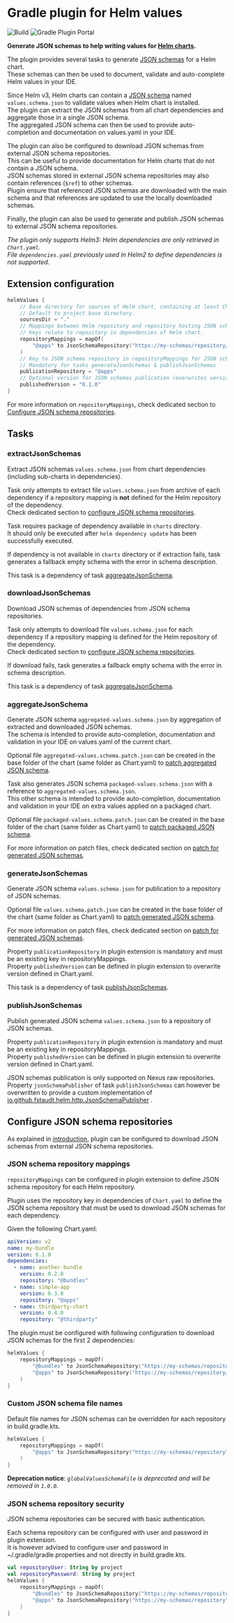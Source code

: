 # Gradle plugin for Helm values

![Build](https://github.com/fstaudt/helm-values/workflows/Build/badge.svg)
![Gradle Plugin Portal](https://img.shields.io/gradle-plugin-portal/v/io.github.fstaudt.helm-values)

**Generate JSON schemas to help writing values for [Helm charts](https://helm.sh/).**

The plugin provides several tasks to generate [JSON schemas](https://json-schema.org/) for a Helm chart.\
These schemas can then be used to document, validate and auto-complete Helm values in your IDE.

Since Helm v3, Helm charts can contain a [JSON schema](https://helm.sh/docs/topics/charts/#schema-files)
named `values.schema.json` to validate values when Helm chart is installed.\
The plugin can extract the JSON schemas from all chart dependencies and aggregate those in a single JSON schema.\
The aggregated JSON schema can then be used to provide auto-completion and documentation on values.yaml in your IDE.

The plugin can also be configured to download JSON schemas from external JSON schema repositories.\
This can be useful to provide documentation for Helm charts that do not contain a JSON schema.\
JSON schemas stored in external JSON schema repositories may also contain references (`$ref`) to other schemas.\
Plugin ensure that referenced JSON schemas are downloaded with the main schema and that references are updated to use
the locally downloaded schemas.

Finally, the plugin can also be used to generate and publish JSON schemas to external JSON schema repositories.

*The plugin only supports Helm3: Helm dependencies are only retrieved in `Chart.yaml`.*\
*File `dependencies.yaml` previously used in Helm2 to define dependencies is not supported*.

## Extension configuration

```kotlin
helmValues {
    // Base directory for sources of Helm chart, containing at least Chart.yaml.
    // Default to project base directory.
    sourcesDir = "."
    // Mappings between Helm repository and repository hosting JSON schemas for charts
    // Keys relate to repository in dependencies of Helm chart.
    repositoryMappings = mapOf(
        "@apps" to JsonSchemaRepository("https://my-schemas/repository/json-schemas/apps")
    )
    // Key to JSON schema repository in repositoryMappings for JSON schemas publication
    // Mandatory for tasks generateJsonSchemas & publishJsonSchemas
    publicationRepository = "@apps"
    // Optional version for JSON schemas publication (overwrites version in Chart.yaml)
    publishedVersion = "0.1.0"
}
```

For more information on `repositoryMappings`, check dedicated section
to [Configure JSON schema repositories](#configure-json-schema-repositories).

## Tasks

### extractJsonSchemas

Extract JSON schemas `values.schema.json` from chart dependencies (including sub-charts in dependencies).

Task only attempts to extract file `values.schema.json` from archive of each dependency
if a repository mapping is **not** defined for the Helm repository of the dependency.\
Check dedicated section to [configure JSON schema repositories](#configure-json-schema-repositories).

Task requires package of dependency available in `charts` directory.\
It should only be executed after `helm dependency update` has been successfully executed.

If dependency is not available in `charts` directory or if extraction fails,
task generates a fallback empty schema with the error in schema description.

This task is a dependency of task [aggregateJsonSchema](#aggregatejsonschema).

### downloadJsonSchemas

Download JSON schemas of dependencies from JSON schema repositories.

Task only attempts to download file `values.schema.json` for each dependency
if a repository mapping is defined for the Helm repository of the dependency.\
Check dedicated section to [configure JSON schema repositories](#configure-json-schema-repositories).

If download fails, task generates a fallback empty schema with the error in schema description.

This task is a dependency of task [aggregateJsonSchema](#aggregatejsonschema).

### aggregateJsonSchema

Generate JSON schema `aggregated-values.schema.json` by aggregation of extracted and downloaded JSON schemas.\
The schema is intended to provide auto-completion, documentation and validation in your IDE on values.yaml of the
current chart.

Optional file `aggregated-values.schema.patch.json` can be created in the base folder of the chart (same folder as
Chart.yaml)
to [patch aggregated JSON schema](https://jsonpatch.com/).

Task also generates JSON schema `packaged-values.schema.json` with a reference to `aggregated-values.schema.json`.\
This other schema is intended to provide auto-completion, documentation and validation in your IDE on extra values
applied on a packaged chart.

Optional file `packaged-values.schema.patch.json` can be created in the base folder of the chart (same folder as
Chart.yaml)
to [patch packaged JSON schema](https://jsonpatch.com/).

For more information on patch files, check dedicated section
on [patch for generated JSON schemas](../README.md#patch-for-generated-json-schemas).

### generateJsonSchemas

Generate JSON schema `values.schema.json` for publication to a repository of JSON
schemas.

Optional file `values.schema.patch.json` can be created in the base folder of the chart (same folder as Chart.yaml)
to [patch generated JSON schema](https://jsonpatch.com/).

For more information on patch files, check dedicated section
on [patch for generated JSON schemas](../README.md#patch-for-generated-json-schemas).

Property `publicationRepository` in plugin extension is mandatory and must be an existing key in repositoryMappings.\
Property `publishedVersion` can be defined in plugin extension to overwrite version defined in Chart.yaml.

This task is a dependency of task [publishJsonSchemas](#publishjsonschemas).

### publishJsonSchemas

Publish generated JSON schema `values.schema.json` to a repository of JSON schemas.

Property `publicationRepository` in plugin extension is mandatory and must be an existing key in repositoryMappings.\
Property `publishedVersion` can be defined in plugin extension to overwrite version defined in Chart.yaml.

JSON schemas publication is only supported on Nexus raw repositories.\
Property `jsonSchemaPublisher` of task `publishJsonSchemas` can however be overwritten
to provide a custom implementation
of [io.github.fstaudt.helm.http.JsonSchemaPublisher](../helm-values-shared/src/main/kotlin/io/github/fstaudt/helm/http/JsonSchemaPublisher.kt)
.

## Configure JSON schema repositories

As explained in [introduction](../README.md#json-schema-repositories),
plugin can be configured to download JSON schemas from external JSON schema repositories.

### JSON schema repository mappings

`repositoryMappings` can be configured in plugin extension to define JSON schema repository for each Helm repository.

Plugin uses the repository key in dependencies of `Chart.yaml` to define the JSON schema repository
that must be used to download JSON schemas for each dependency.

Given the following Chart.yaml:

```yaml
apiVersion: v2
name: my-bundle
version: 0.1.0
dependencies:
  - name: another-bundle
    version: 0.2.0
    repository: "@bundles"
  - name: simple-app
    version: 0.3.0
    repository: "@apps"
  - name: thirdparty-chart
    version: 0.4.0
    repository: "@thirdparty"
```

The plugin must be configured with following configuration to download JSON schemas for the first 2 dependencies:

```kotlin
helmValues {
    repositoryMappings = mapOf(
        "@bundles" to JsonSchemaRepository("https://my-schemas/repository/bundles"),
        "@apps" to JsonSchemaRepository("https://my-schemas/repository/apps")
    )
}
```

### Custom JSON schema file names

Default file names for JSON schemas can be overridden for each repository in build.gradle.kts.

```kotlin
helmValues {
    repositoryMappings = mapOf(
        "@apps" to JsonSchemaRepository("https://my-schemas/repository", valuesSchemaFile="helm-values.json", globalValuesSchemaFile="helm-global.json")
    )
}
```

**Deprecation notice**: *`globalValuesSchemaFile` is deprecated and will be removed in `1.0.0`.*

### JSON schema repository security

JSON schema repositories can be secured with basic authentication.

Each schema repository can be configured with user and password in plugin extension.\
It is however advised to configure user and password in ~/.gradle/gradle.properties and not directly in
build.gradle.kts.

```kotlin
val repositoryUser: String by project
val repositoryPassword: String by project
helmValues {
    repositoryMappings = mapOf(
        "@bundles" to JsonSchemaRepository("https://my-schemas/repository", repositoryUser, repositoryPassword),
        "@apps" to JsonSchemaRepository("https://my-schemas/repository", repositoryUser, repositoryPassword)
    )
}
```
